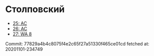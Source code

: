 # Столповский
- [25: AC](25.md)
- [26: AC](26.md)
- [27: WA 8](27.md)

Commit: 77829a4b4c8075f4e2c65f27a51330f465ce01cd
 fetched at: 20201101-234749
